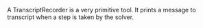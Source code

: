 A TranscriptRecorder is a very primitive tool.
It prints a message to transcript when a step is taken by the solver.